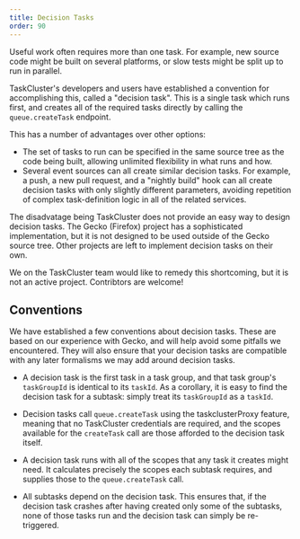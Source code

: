 ```yaml
---
title: Decision Tasks
order: 90
---
```


Useful work often requires more than one task. For example, new source code
might be built on several platforms, or slow tests might be split up to run in
parallel.

TaskCluster's developers and users have established a convention for
accomplishing this, called a "decision task". This is a single task which runs
first, and creates all of the required tasks directly by calling the
`queue.createTask` endpoint.

This has a number of advantages over other options:

 * The set of tasks to run can be specified in the same source tree as the code
   being built, allowing unlimited flexibility in what runs and how.
 * Several event sources can all create similar decision tasks. For example, a
   push, a new pull request, and a "nightly build" hook can all create decision
   tasks with only slightly different parameters, avoiding repetition of complex
   task-definition logic in all of the related services.

The disadvatage being TaskCluster does not provide an easy way to design decision
tasks. The Gecko (Firefox) project has a sophisticated implementation, but it
is not designed to be used outside of the Gecko source tree. Other projects
are left to implement decision tasks on their own.

We on the TaskCluster team would like to remedy this shortcoming, but it is not
an active project.  Contribtors are welcome!

## Conventions

We have established a few conventions about decision tasks. These are based on
our experience with Gecko, and will help avoid some pitfalls we encountered.
They will also ensure that your decision tasks are compatible with any later
formalisms we may add around decision tasks.

 * A decision task is the first task in a task group, and that task group's
   `taskGroupId` is identical to its `taskId`. As a corollary, it is easy to
   find the decision task for a subtask: simply treat its `taskGroupId` as a
   `taskId`.

 * Decision tasks call `queue.createTask` using the taskclusterProxy feature,
   meaning that no TaskCluster credentials are required, and the scopes
   available for the `createTask` call are those afforded to the decision task
   itself.

 * A decision task runs with all of the scopes that any task it creates might
   need. It calculates precisely the scopes each subtask requires, and supplies
   those to the `queue.createTask` call.
 
 * All subtasks depend on the decision task. This ensures that, if the decision
   task crashes after having created only some of the subtasks, none of those
   tasks run and the decision task can simply be re-triggered.
